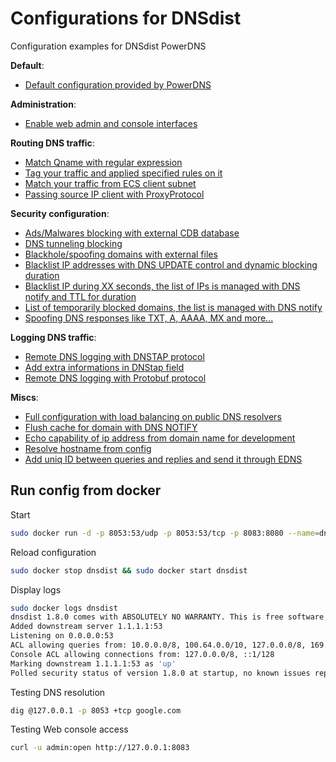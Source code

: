 # Configurations for DNSdist

Configuration examples for DNSdist PowerDNS

**Default**:

- [Default configuration provided by PowerDNS](./default_config.lua)

**Administration**:

- [Enable web admin and console interfaces](./admin_config.lua)

**Routing DNS traffic**:

- [Match Qname with regular expression](./routing_regex.lua)
- [Tag your traffic and applied specified rules on it](./routing_tag_traffic.lua)
- [Match your traffic from ECS client subnet](./decode_ecs.lua)
- [Passing source IP client with ProxyProtocol](./routing_add_proxyprotocol.lua)

**Security configuration**:

- [Ads/Malwares blocking with external CDB database](./security_blacklist_cdb.lua)
- [DNS tunneling blocking](./security_blocking_dnstunneling.lua)
- [Blackhole/spoofing domains with external files](./security_blackhole_domains.lua)
- [Blacklist IP addresses with DNS UPDATE control and dynamic blocking duration](./security_blacklist_ip_dnsupdate.lua)
- [Blacklist IP during XX seconds, the list of IPs is managed with DNS notify and TTL for duration](./security_blacklist_ip_notify.lua)
- [List of temporarily blocked domains, the list is managed with DNS notify](./security_blocklist_domains.lua)
- [Spoofing DNS responses like TXT, A, AAAA, MX and more...](./security_spoofing_qtype.lua)

**Logging DNS traffic**:

- [Remote DNS logging with DNSTAP protocol](./logging_dnstap.lua)
- [Add extra informations in DNStap field](./logging_dnstap_extra.lua)
- [Remote DNS logging with Protobuf protocol](./logging_protobuf.lua)

**Miscs**:

- [Full configuration with load balancing on public DNS resolvers](./miscs_basic_config.lua)
- [Flush cache for domain with DNS NOTIFY](./miscs_cache_flush_notify.lua)
- [Echo capability of ip address from domain name for development](./miscs_echoip.lua)
- [Resolve hostname from config](./miscs_resolve_hostname.lua)
- [Add uniq ID between queries and replies and send it through EDNS ](./miscs_add_uniqid.lua)

## Run config from docker

Start

```bash
sudo docker run -d -p 8053:53/udp -p 8053:53/tcp -p 8083:8080 --name=dnsdist --volume=$PWD/basic_config.lua:/etc/dnsdist/conf.d/dnsdist.conf:ro powerdns/dnsdist-18:1.8.0
```

Reload configuration

```bash
sudo docker stop dnsdist && sudo docker start dnsdist
```

Display logs

```bash
sudo docker logs dnsdist
dnsdist 1.8.0 comes with ABSOLUTELY NO WARRANTY. This is free software, and you are welcome to redistribute it according to the terms of the GPL version 2
Added downstream server 1.1.1.1:53
Listening on 0.0.0.0:53
ACL allowing queries from: 10.0.0.0/8, 100.64.0.0/10, 127.0.0.0/8, 169.254.0.0/16, 172.16.0.0/12, 192.168.0.0/16, ::1/128, fc00::/7, fe80::/10
Console ACL allowing connections from: 127.0.0.0/8, ::1/128
Marking downstream 1.1.1.1:53 as 'up'
Polled security status of version 1.8.0 at startup, no known issues reported: OK
```

Testing DNS resolution

```bash
dig @127.0.0.1 -p 8053 +tcp google.com
```

Testing Web console access

```bash
curl -u admin:open http://127.0.0.1:8083
```
